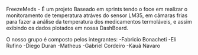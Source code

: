 FreezeMeds - É um projeto Baseado em sprints tendo o foce em realizar o monitoramento de temperatura atráves do sensor LM35, em câmaras frias para fazer a análise da temperatura dos medicamentos termoláveis, e assim exibindo os dados plotados em nossa DashBoard.

O nosso grupo é composto pelos integrantes:
-Fabricio Bonacheti
-Eli Rufino
-Diego Duran
-Matheus 
-Gabriel Cordeiro
-Kauã Navaro
